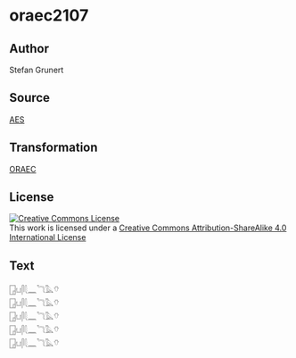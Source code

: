 # oraec2107

## Author

Stefan Grunert

## Source

[AES](https://github.com/simondschweitzer/aes)

## Transformation

[ORAEC](https://oraec.github.io/)

## License

<a rel="license" href="http://creativecommons.org/licenses/by-sa/4.0/"><img alt="Creative Commons License" style="border-width:0" src="https://i.creativecommons.org/l/by-sa/4.0/88x31.png" /></a><br />This work is licensed under a <a rel="license" href="http://creativecommons.org/licenses/by-sa/4.0/">Creative Commons Attribution-ShareAlike 4.0 International License</a>

## Text

𓉗𓂓𓋴𓇛𓈖𓆓𓅓𓄣<br>
𓉗𓂓𓋴𓇛𓈖𓆓𓅓𓄣<br>
𓉗𓂓𓋴𓇛𓈖𓆓𓅓𓄣<br>
𓉗𓂓𓋴𓇛𓈖𓆓𓅓𓄣<br>
𓉗𓂓𓋴𓇛𓈖𓆓𓅓𓄣<br>

